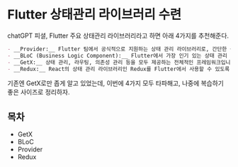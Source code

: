 # Flutter 상태관리 라이브러리 수련

chatGPT 피셜, Flutter 주요 상태관리 라이브러리라고 하면 아래 4가지를 추천해준다.
```md
- __Provider:__ Flutter 팀에서 공식적으로 지원하는 상태 관리 라이브러리로, 간단한 구현과 높은 성능을 보장합니다.
- __BLoC (Business Logic Component):__ Flutter에서 가장 인기 있는 상태 관리 패턴 중 하나입니다. 앱의 로직과 UI를 분리하여 관리하며, ReactiveX와 같은 리액티브 프로그래밍 패턴을 기반으로 구현됩니다.
- __GetX:__ 상태 관리, 라우팅, 의존성 관리 등을 모두 제공하는 전체적인 프레임워크입니다. 간단한 구현과 높은 성능을 자랑하며, 특히 작은 규모의 앱 개발에 적합합니다.
- __Redux:__ React의 상태 관리 라이브러리인 Redux를 Flutter에서 사용할 수 있도록 만든 패키지입니다. 간단한 구현과 예측 가능한 상태 변화를 보장합니다.
```

기존엔 GetX로만 좁게 알고 있었는데,
이번에 4가지 모두 타파해고, 나중에 복습하기 좋은 사이즈로 정리하자.

## 목차

- GetX
- BLoC
- Provider
- Redux
  